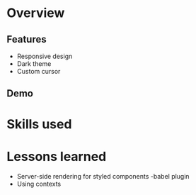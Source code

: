 # Overview

## Features

- Responsive design
- Dark theme
- Custom cursor

## Demo

# Skills used

# Lessons learned

- Server-side rendering for styled components
  -babel plugin
- Using contexts
